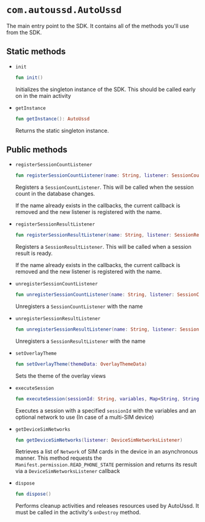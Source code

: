 # `com.autoussd.AutoUssd`

The main entry point to the SDK. It contains all of the methods you'll use from
the SDK.

## Static methods

- `init`

  ```kotlin
  fun init()
  ```

  Initializes the singleton instance of the SDK. This should be called early on
  in the main activity

- `getInstance`

  ```kotlin
  fun getInstance(): AutoUssd
  ```

  Returns the static singleton instance.

## Public methods

- `registerSessionCountListener`

  ```kotlin
  fun registerSessionCountListener(name: String, listener: SessionCountListener)
  ```

  Registers a `SessionCountListener`. This will be called when the session count
  in the database changes.

  If the name already exists in the callbacks, the current callback is removed
  and the new listener is registered with the name.

- `registerSessionResultListener`

  ```kotlin
  fun registerSessionResultListener(name: String, listener: SessionResultListener)
  ```

  Registers a `SessionResultListener`. This will be called when a session result
  is ready.

  If the name already exists in the callbacks, the current callback is removed
  and the new listener is registered with the name.

- `unregisterSessionCountListener`

  ```kotlin
  fun unregisterSessionCountListener(name: String, listener: SessionCountListener)
  ```

  Unregisters a `SessionCountListener` with the name

- `unregisterSessionResultListener`

  ```kotlin
  fun unregisterSessionResultListener(name: String, listener: SessionResultListener)
  ```

  Unregisters a `SessionResultListener` with the name

- `setOverlayTheme`

  ```kotlin
  fun setOverlayTheme(themeData: OverlayThemeData)
  ```

  Sets the theme of the overlay views

- `executeSession`

  ```kotlin
  fun executeSession(sessionId: String, variables, Map<String, String>?, network: Network?)
  ```

  Executes a session with a specified `sessionId` with the variables and an
  optional network to use (In case of a multi-SIM device)

- `getDeviceSimNetworks`

  ```kotlin
  fun getDeviceSimNetworks(listener: DeviceSimNetworksListener)
  ```

  Retrieves a list of `Network` of SIM cards in the device in an asynchronous
  manner. This method requests the `Manifest.permission.READ_PHONE_STATE`
  permission and returns its result via a `DeviceSimNetworksListener` callback

- `dispose`

  ```kotlin
  fun dispose()
  ```

  Performs cleanup activities and releases resources used by AutoUssd. It must
  be called in the activity's `onDestroy` method.